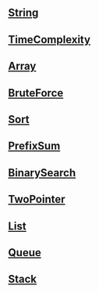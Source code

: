 ## [String](https://github.com/kps990515/algorithm/tree/master/note/1.%20String)
## [TimeComplexity](https://github.com/kps990515/algorithm/tree/master/note/2.%20TimeComplexity)
## [Array](https://github.com/kps990515/algorithm/tree/master/note/3.%20Array)
## [BruteForce](https://github.com/kps990515/algorithm/tree/master/note/4.%20BruteForce)
## [Sort](https://github.com/kps990515/algorithm/tree/master/note/5.%20Sort)
## [PrefixSum](https://github.com/kps990515/algorithm/tree/master/note/6.%20PrefixSum)
## [BinarySearch](https://github.com/kps990515/algorithm/tree/master/note/7.%20BinarySearch)
## [TwoPointer](https://github.com/kps990515/algorithm/tree/master/note/8.%20TwoPointer)
## [List](https://github.com/kps990515/algorithm/tree/master/note/9.%20List)
## [Queue](https://github.com/kps990515/algorithm/tree/master/note/10.%20Queue)
## [Stack](https://github.com/kps990515/algorithm/tree/master/note/11.%20Stack)
